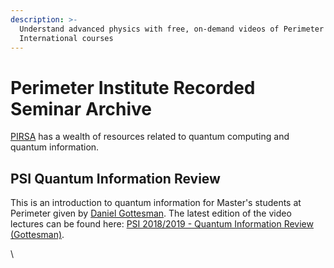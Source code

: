 ```yaml
---
description: >-
  Understand advanced physics with free, on-demand videos of Perimeter Scholars
  International courses
---
```


# Perimeter Institute Recorded Seminar Archive

[PIRSA](https://pirsa.org/) has a wealth of resources related to quantum computing and quantum information.

## PSI Quantum Information Review

This is an introduction to quantum information for Master's students at Perimeter given by [Daniel Gottesman](https://www2.perimeterinstitute.ca/personal/dgottesman/). The latest edition of the video lectures can be found here: [PSI 2018/2019 - Quantum Information Review (Gottesman)](https://pirsa.org/C19010).





\
